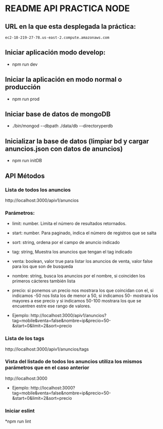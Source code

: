 # README API PRACTICA NODE

## URL en la que esta desplegada la práctica:
```
ec2-18-219-27-78.us-east-2.compute.amazonaws.com
```
## Iniciar aplicación modo develop:
* npm run dev

## Iniciar la aplicación en modo normal o producción
* npm run prod

## Iniciar base de datos de mongoDB
* ./bin/mongod --dbpath ./data/db --directoryperdb

## Inicializar la base de datos (limpiar bd y cargar anuncios.json con datos de anuncios)
* npm run initDB

## API Métodos

### Lista de todos los anuncios
http://localhost:3000/apiv1/anuncios

### Parámetros:
  
  * limit: number. Limita el número de resultados retornados.
  * start: number. Para paginado, indica el número de registros que se salta
  * sort: string, ordena por el campo de anuncio indicado
  * tag: string, Muestra los anuncios que tengan el tag indicado
  * venta: boolean, valor true para listar los anuncios de venta, valor false para los que son de busqueda
  * nombre: string, busca los anuncios por el nombre, si coinciden los primeros cácteres también lista
  * precio: si ponemos un precio nos mostrara los que coincidan con el, si indicamos -50 nos lista los de
  menor a 50, si indicamos 50- mostrara los mayores a ese precio y si indicamos 50-100 mostrara los que 
  se encuentren estre ese rango de valores.

  * Ejemplo:
  http://localhost:3000/apiv1/anuncios?tag=mobile&venta=false&nombre=ip&precio=50-&start=0&limit=2&sort=precio
### Lista de los tags
http://localhost:3000/apiv1/anuncios/tags  

### Vista del listado de todos los anuncios utiliza los mismos parámetros que en el caso anterior
http://localhost:3000


  * Ejemplo:
  http://localhost:3000?tag=mobile&venta=false&nombre=ip&precio=50-&start=0&limit=2&sort=precio

### Iniciar eslint
*npm run lint